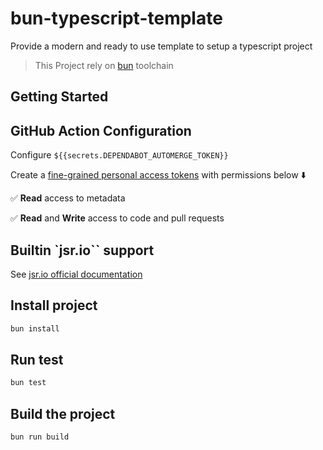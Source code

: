 # bun-typescript-template

Provide a modern and ready to use template to setup a typescript project

> This Project rely on [bun](https://bun.sh) toolchain

## Getting Started

## GitHub Action Configuration

Configure `${{secrets.DEPENDABOT_AUTOMERGE_TOKEN}}`

Create a [fine-grained personal access tokens](https://github.com/settings/personal-access-tokens/new) with permissions below ⬇️

✅ **Read** access to metadata

✅ **Read** and **Write** access to code and pull requests

## Builtin `jsr.io`` support


See [jsr.io official documentation](https://jsr.io/docs/publishing-packages)

## Install project

```sh
bun install
```

## Run test

```sh
bun test
```

## Build the project

```sh
bun run build
```
